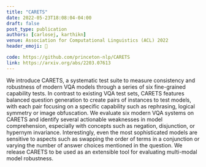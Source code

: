 ```yaml
---
title: "CARETS"
date: 2022-05-23T18:08:04-04:00
draft: false
post_type: publication
authors: [carlosej, karthikn]
venue: Association for Computational Linguistics (ACL) 2022
header_emoji: 🥕

code: https://github.com/princeton-nlp/CARETS
link: https://arxiv.org/abs/2203.07613
---
```

We introduce CARETS, a systematic test suite to measure consistency and robustness of modern VQA models through a series of six fine-grained capability tests. In contrast to existing VQA test sets, CARETS features balanced question generation to create pairs of instances to test models, with each pair focusing on a specific capability such as rephrasing, logical symmetry or image obfuscation. We evaluate six modern VQA systems on CARETS and identify several actionable weaknesses in model comprehension, especially with concepts such as negation, disjunction, or hypernym invariance. Interestingly, even the most sophisticated models are sensitive to aspects such as swapping the order of terms in a conjunction or varying the number of answer choices mentioned in the question. We release CARETS to be used as an extensible tool for evaluating multi-modal model robustness.